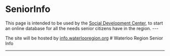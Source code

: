 # SeniorInfo


This page is intended to be used by the [Social Development Center](https://www.waterlooregion.org), to start an online database for all the needs senior citizens have in the region.		 ---

 
  The site will be hosted by [info.waterlooregion.org](https://www.info.waterlooregion.org)		 # Waterloo Region Senior Info
 ___
